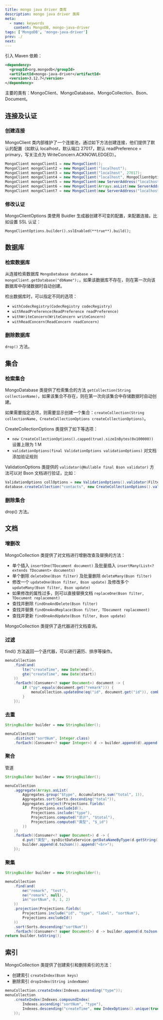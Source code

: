 ```yaml
---
title: mongo java driver 类库
description: mongo java driver 类库
meta:
  - name: keywords
    content: MongoDB, mongo-java-driver
tags: ['MongoDB', 'mongo-java-driver']
prev: ./
next: 
---
```


引入 Maven 依赖：

```xml
<dependency>
  <groupId>org.mongodb</groupId>
  <artifactId>mongo-java-driver</artifactId>
  <version>3.12.7</version>
</dependency>
```

主要的类有：MongoClient、MongoDatabase、MongoCollection、Bson、Document。

## 连接及认证

### 创建连接

MongoClient 类内部维护了一个连接池，通过如下方法创建连接，他们提供了默认的配置（如默认 localhost，默认端口 27017，默认 readPreference = primary，写关注点为 WriteConcern.ACKNOWLEDGED）。

```java
MongoClient mongoClient1 = new MongoClient();
MongoClient mongoClient2 = new MongoClient("localhost");
MongoClient mongoClient3 = new MongoClient("localhost", 27017);
MongoClient mongoClient4 = new MongoClient("localhost", MongoClientOptions.builder().build());
MongoClient mongoClient5 = new MongoClient(new ServerAddress("localhost"));
MongoClient mongoClient6 = new MongoClient(Arrays.asList(new ServerAddress("localhost"), new ServerAddress("localhost")));
MongoClient mongoClient7 = new MongoClient(new ServerAddress("localhost"), MongoClientOptions.builder().build());
```

### 修改认证

MongoClientOptions 类使用 Buidler 生成器创建不可变的配置，来配置连接。比如设置 SSL 认证：

`MongoClientOptions.builder().sslEnabled(**true**).build();`

## 数据库

### 检索数据库

从连接检索数据库  `MongoDatabase database = mongoClient.getDatabase("dbName");`，如果该数据库不存在，则在第一次向该数据库中存储数据时自动创建。

检出数据库时，可以指定不同的选项：

- `withCodecRegistry(CodecRegistry codecRegistry)`
- `withReadPreference(ReadPreference readPreference)`
- `withWriteConcern(WriteConcern writeConcern)`
- `withReadConcern(ReadConcern readConcern)`

### 删除数据库

`drop()` 方法。

## 集合

### 检索集合

MongoDatabase 类提供了检索集合的方法 `getCollection(String collectionName)`，如果该集合不存在，则在第一次向该集合中存储数据时自动创建。

如果需要指定选项，则需要显示创建一个集合：`createCollection(String collectionName, CreateCollectionOptions createCollectionOptions)`。

CreateCollectionOptions 类提供了如下等选项：

- `new CreateCollectionOptions().capped(true).sizeInBytes(0x100000))` 设置上限为 1 M
- `validationOptions(final ValidationOptions validationOptions)` 对文档添加验证规则

ValidationOptions 类提供的 `validator(@Nullable final Bson validator)` 方法可以对 Bson 文档进行验证，比如：

```java
ValidationOptions collOptions = new ValidationOptions().validator(Filters.or(Filters.exists("email"), Filters.exists("phone")));
database.createCollection("contacts", new CreateCollectionOptions().validationOptions(collOptions));
```

### 删除集合

drop() 方法。

## 文档

### 增删改

MongoCollection 类提供了对文档进行增删改查及替换的方法：

- 单个插入 `insertOne(TDocument document)` 及批量插入 `insertMany(List<? extends TDocument> documents)`
- 单个删除 `deleteOne(Bson filter)` 及批量删除 `deleteMany(Bson filter)`
- 修改一个 `updateOne(Bson filter, Bson update)` 及修改多个 `updateMany(Bson filter, Bson update)`
- 如果修改的属性过多，则可以直接替换文档 `replaceOne(Bson filter, TDocument replacement)`
- 查找并删除 `findOneAndDelete(Bson filter)`
- 查找并替换 `findOneAndReplace(Bson filter, TDocument replacement)`
- 查找并更新 `findOneAndUpdate(Bson filter, Bson update)`

MongoCollection 类提供了迭代器进行文档查询。

### 过滤

find() 方法返回一个迭代器，可以进行遍历、排序等操作。

```java
menuCollection
    .find(and(
        lte("createTime", new Date(end)),
        gte("createTime", new Date(start))
    ))
    .forEach((Consumer<? super Document>) document -> {
        if ("py".equals(document.get("remark"))) {
            menuCollection.updateOne(eq("id", document.get("id")), combine(set("remark", "xxx")));
        }
    });
```

### 去重

```java
StringBuilder builder = new StringBuilder();

menuCollection
    .distinct("sortNum", Integer.class)
    .forEach((Consumer<? super Integer>) d -> builder.append(d).append("<br>"));
```

### 聚合

管道

```java
StringBuilder builder = new StringBuilder();

menuCollection
    .aggregate(Arrays.asList(
        Aggregates.group("$type", Accumulators.sum("total", 1)),
        Aggregates.sort(Sorts.descending("total")),
        Aggregates.project(Projections.fields(
            Projections.excludeId(),
            Projections.include("type"),
            Projections.computed("总计", "$total"),
            Projections.computed("类型", "$_id")
        ))
    ))
    .forEach((Consumer<? super Document>) d -> {
        d.put("类型", sysDictDataService.getDataNameByType(d.getString("类型")));
        builder.append(d.toJson()).append("<br>");
    });
```

### 聚集

```java
StringBuilder builder = new StringBuilder();

menuCollection
    .find(and(
        ne("remark", "test"),
        ne("remark", null),
        in("sortNum", 0, 1, 2)
    ))
    .projection(Projections.fields(
        Projections.include("id", "type", "label", "sortNum"),
        Projections.excludeId()
    ))
    .sort(Sorts.descending("sortNum"))
    .forEach((Consumer<? super Document>) d -> builder.append(d.toJson()).append("<br>"));
return builder.toString();
```

## 索引

MongoCollection 类提供了创建索引和删除索引的方法：

- 创建索引 `createIndex(Bson keys)`
- 删除索引 `dropIndex(String indexName)`

```java
menuCollection.createIndex(Indexes.ascending("type"));
menuCollection
    .createIndex(Indexes.compoundIndex(
        Indexes.ascending("sortNum", "type"),
        Indexes.descending("createTime", new IndexOptions().unique(true).toString())
    ));
```

